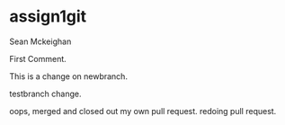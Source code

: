 # assign1git
Sean Mckeighan

First Comment.

This is a change on newbranch.

testbranch change.

oops, merged and closed out my own pull request. redoing pull request.